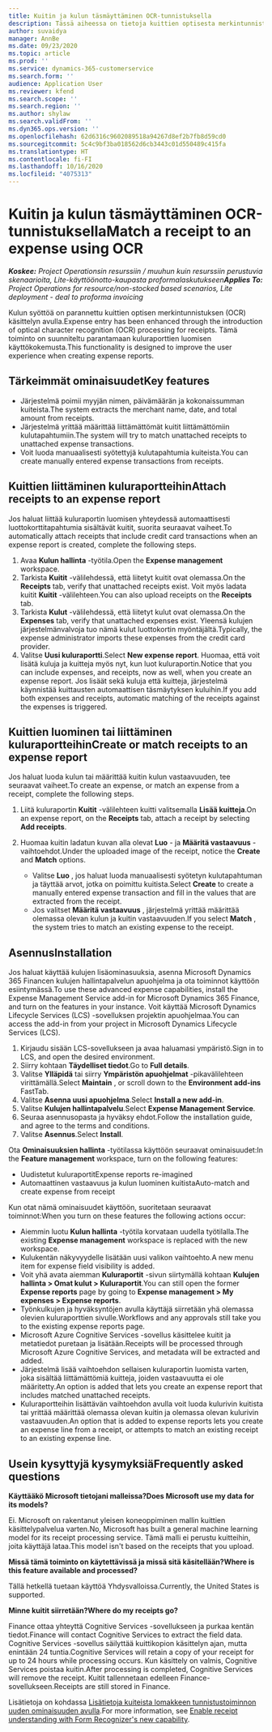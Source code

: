 ```yaml
---
title: Kuitin ja kulun täsmäyttäminen OCR-tunnistuksella
description: Tässä aiheessa on tietoja kuittien optisesta merkintunnistuksesta (OCR).
author: suvaidya
manager: AnnBe
ms.date: 09/23/2020
ms.topic: article
ms.prod: ''
ms.service: dynamics-365-customerservice
ms.search.form: ''
audience: Application User
ms.reviewer: kfend
ms.search.scope: ''
ms.search.region: ''
ms.author: shylaw
ms.search.validFrom: ''
ms.dyn365.ops.version: ''
ms.openlocfilehash: 62d6316c9602089518a94267d8ef2b7fb8d59cd0
ms.sourcegitcommit: 5c4c9bf3ba018562d6cb3443c01d550489c415fa
ms.translationtype: HT
ms.contentlocale: fi-FI
ms.lasthandoff: 10/16/2020
ms.locfileid: "4075313"
---
```

# <a name="match-a-receipt-to-an-expense-using-ocr"></a><span data-ttu-id="bc05c-103">Kuitin ja kulun täsmäyttäminen OCR-tunnistuksella</span><span class="sxs-lookup"><span data-stu-id="bc05c-103">Match a receipt to an expense using OCR</span></span>

<span data-ttu-id="bc05c-104">_**Koskee:** Project Operationsin resurssiin / muuhun kuin resurssiin perustuvia skenaarioita, Lite-käyttöönotto-kaupasta proformalaskutukseen_</span><span class="sxs-lookup"><span data-stu-id="bc05c-104">_**Applies To:** Project Operations for resource/non-stocked based scenarios, Lite deployment - deal to proforma invoicing_</span></span>

<span data-ttu-id="bc05c-105">Kulun syöttöä on parannettu kuittien optisen merkintunnistuksen (OCR) käsittelyn avulla.</span><span class="sxs-lookup"><span data-stu-id="bc05c-105">Expense entry has been enhanced through the introduction of optical character recognition (OCR) processing for receipts.</span></span> <span data-ttu-id="bc05c-106">Tämä toiminto on suunniteltu parantamaan kuluraporttien luomisen käyttökokemusta.</span><span class="sxs-lookup"><span data-stu-id="bc05c-106">This functionality is designed to improve the user experience when creating expense reports.</span></span>

## <a name="key-features"></a><span data-ttu-id="bc05c-107">Tärkeimmät ominaisuudet</span><span class="sxs-lookup"><span data-stu-id="bc05c-107">Key features</span></span>

- <span data-ttu-id="bc05c-108">Järjestelmä poimii myyjän nimen, päivämäärän ja kokonaissumman kuiteista.</span><span class="sxs-lookup"><span data-stu-id="bc05c-108">The system extracts the merchant name, date, and total amount from receipts.</span></span>
- <span data-ttu-id="bc05c-109">Järjestelmä yrittää määrittää liittämättömät kuitit liittämättömiin kulutapahtumiin.</span><span class="sxs-lookup"><span data-stu-id="bc05c-109">The system will try to match unattached receipts to unattached expense transactions.</span></span>
- <span data-ttu-id="bc05c-110">Voit luoda manuaalisesti syötettyjä kulutapahtumia kuiteista.</span><span class="sxs-lookup"><span data-stu-id="bc05c-110">You can create manually entered expense transactions from receipts.</span></span>

## <a name="attach-receipts-to-an-expense-report"></a><span data-ttu-id="bc05c-111">Kuittien liittäminen kuluraportteihin</span><span class="sxs-lookup"><span data-stu-id="bc05c-111">Attach receipts to an expense report</span></span>

<span data-ttu-id="bc05c-112">Jos haluat liittää kuluraportin luomisen yhteydessä automaattisesti luottokorttitapahtumia sisältävät kuitit, suorita seuraavat vaiheet.</span><span class="sxs-lookup"><span data-stu-id="bc05c-112">To automatically attach receipts that include credit card transactions when an expense report is created, complete the following steps.</span></span>

  1. <span data-ttu-id="bc05c-113">Avaa **Kulun hallinta** -työtila.</span><span class="sxs-lookup"><span data-stu-id="bc05c-113">Open the **Expense management** workspace.</span></span>
  2. <span data-ttu-id="bc05c-114">Tarkista **Kuitit** -välilehdessä, että liitetyt kuitit ovat olemassa.</span><span class="sxs-lookup"><span data-stu-id="bc05c-114">On the **Receipts** tab, verify that unattached receipts exist.</span></span> <span data-ttu-id="bc05c-115">Voit myös ladata kuitit **Kuitit** -välilehteen.</span><span class="sxs-lookup"><span data-stu-id="bc05c-115">You can also upload receipts on the **Receipts** tab.</span></span>
  3. <span data-ttu-id="bc05c-116">Tarkista **Kulut** -välilehdessä, että liitetyt kulut ovat olemassa.</span><span class="sxs-lookup"><span data-stu-id="bc05c-116">On the **Expenses** tab, verify that unattached expenses exist.</span></span> <span data-ttu-id="bc05c-117">Yleensä kulujen järjestelmänvalvoja tuo nämä kulut luottokortin myöntäjältä.</span><span class="sxs-lookup"><span data-stu-id="bc05c-117">Typically, the expense administrator imports these expenses from the credit card provider.</span></span>
  4. <span data-ttu-id="bc05c-118">Valitse **Uusi kuluraportti**.</span><span class="sxs-lookup"><span data-stu-id="bc05c-118">Select **New expense report**.</span></span> <span data-ttu-id="bc05c-119">Huomaa, että voit lisätä kuluja ja kuitteja myös nyt, kun luot kuluraportin.</span><span class="sxs-lookup"><span data-stu-id="bc05c-119">Notice that you can include expenses, and receipts, now as well, when you create an expense report.</span></span> <span data-ttu-id="bc05c-120">Jos lisäät sekä kuluja että kuitteja, järjestelmä käynnistää kuittausten automaattisen täsmäytyksen kuluihin.</span><span class="sxs-lookup"><span data-stu-id="bc05c-120">If you add both expenses and receipts, automatic matching of the receipts against the expenses is triggered.</span></span>

## <a name="create-or-match-receipts-to-an-expense-report"></a><span data-ttu-id="bc05c-121">Kuittien luominen tai liittäminen kuluraportteihin</span><span class="sxs-lookup"><span data-stu-id="bc05c-121">Create or match receipts to an expense report</span></span>
<span data-ttu-id="bc05c-122">Jos haluat luoda kulun tai määrittää kuitin kulun vastaavuuden, tee seuraavat vaiheet.</span><span class="sxs-lookup"><span data-stu-id="bc05c-122">To create an expense, or match an expense from a receipt, complete the following steps.</span></span>

  1. <span data-ttu-id="bc05c-123">Liitä kuluraportin **Kuitit** -välilehteen kuitti valitsemalla **Lisää kuitteja**.</span><span class="sxs-lookup"><span data-stu-id="bc05c-123">On an expense report, on the **Receipts** tab, attach a receipt by selecting **Add receipts**.</span></span>
  2. <span data-ttu-id="bc05c-124">Huomaa kuitin ladatun kuvan alla olevat **Luo** - ja **Määritä vastaavuus** -vaihtoehdot.</span><span class="sxs-lookup"><span data-stu-id="bc05c-124">Under the uploaded image of the receipt, notice the **Create** and **Match** options.</span></span>

      - <span data-ttu-id="bc05c-125">Valitse **Luo** , jos haluat luoda manuaalisesti syötetyn kulutapahtuman ja täyttää arvot, jotka on poimittu kuitista.</span><span class="sxs-lookup"><span data-stu-id="bc05c-125">Select **Create** to create a manually entered expense transaction and fill in the values that are extracted from the receipt.</span></span>
      - <span data-ttu-id="bc05c-126">Jos valitset **Määritä vastaavuus** , järjestelmä yrittää määrittää olemassa olevan kulun ja kuitin vastaavuuden.</span><span class="sxs-lookup"><span data-stu-id="bc05c-126">If you select **Match** , the system tries to match an existing expense to the receipt.</span></span>

## <a name="installation"></a><span data-ttu-id="bc05c-127">Asennus</span><span class="sxs-lookup"><span data-stu-id="bc05c-127">Installation</span></span>

<span data-ttu-id="bc05c-128">Jos haluat käyttää kulujen lisäominasuuksia, asenna Microsoft Dynamics 365 Financen kulujen hallintapalvelun apuohjelma ja ota toiminnot käyttöön esiintymässä.</span><span class="sxs-lookup"><span data-stu-id="bc05c-128">To use these advanced expense capabilities, install the Expense Management Service add-in for Microsoft Dynamics 365 Finance, and turn on the features in your instance.</span></span> <span data-ttu-id="bc05c-129">Voit käyttää Microsoft Dynamics Lifecycle Services (LCS) -sovelluksen projektin apuohjelmaa.</span><span class="sxs-lookup"><span data-stu-id="bc05c-129">You can access the add-in from your project in Microsoft Dynamics Lifecycle Services (LCS).</span></span>

1. <span data-ttu-id="bc05c-130">Kirjaudu sisään LCS-sovellukseen ja avaa haluamasi ympäristö.</span><span class="sxs-lookup"><span data-stu-id="bc05c-130">Sign in to LCS, and open the desired environment.</span></span>
2. <span data-ttu-id="bc05c-131">Siirry kohtaan **Täydelliset tiedot**.</span><span class="sxs-lookup"><span data-stu-id="bc05c-131">Go to **Full details**.</span></span>
3. <span data-ttu-id="bc05c-132">Valitse **Ylläpidä** tai siirry **Ympäristön apuohjelmat** -pikavälilehteen virittämällä.</span><span class="sxs-lookup"><span data-stu-id="bc05c-132">Select **Maintain** , or scroll down to the **Environment add-ins** FastTab.</span></span>
4. <span data-ttu-id="bc05c-133">Valitse **Asenna uusi apuohjelma**.</span><span class="sxs-lookup"><span data-stu-id="bc05c-133">Select **Install a new add-in**.</span></span>
5. <span data-ttu-id="bc05c-134">Valitse **Kulujen hallintapalvelu**.</span><span class="sxs-lookup"><span data-stu-id="bc05c-134">Select **Expense Management Service**.</span></span>
6. <span data-ttu-id="bc05c-135">Seuraa asennusopasta ja hyväksy ehdot.</span><span class="sxs-lookup"><span data-stu-id="bc05c-135">Follow the installation guide, and agree to the terms and conditions.</span></span>
7. <span data-ttu-id="bc05c-136">Valitse **Asennus**.</span><span class="sxs-lookup"><span data-stu-id="bc05c-136">Select **Install**.</span></span>

<span data-ttu-id="bc05c-137">Ota **Ominaisuuksien hallinta** -työtilassa käyttöön seuraavat ominaisuudet:</span><span class="sxs-lookup"><span data-stu-id="bc05c-137">In the **Feature management** workspace, turn on the following features:</span></span>

- <span data-ttu-id="bc05c-138">Uudistetut kuluraportit</span><span class="sxs-lookup"><span data-stu-id="bc05c-138">Expense reports re-imagined</span></span>
- <span data-ttu-id="bc05c-139">Automaattinen vastaavuus ja kulun luominen kuitista</span><span class="sxs-lookup"><span data-stu-id="bc05c-139">Auto-match and create expense from receipt</span></span>

<span data-ttu-id="bc05c-140">Kun otat nämä ominaisuudet käyttöön, suoritetaan seuraavat toiminnot:</span><span class="sxs-lookup"><span data-stu-id="bc05c-140">When you turn on these features the following actions occur:</span></span>

- <span data-ttu-id="bc05c-141">Aiemmin luotu **Kulun hallinta** -työtila korvataan uudella työtilalla.</span><span class="sxs-lookup"><span data-stu-id="bc05c-141">The existing **Expense management** workspace is replaced with the new workspace.</span></span>
- <span data-ttu-id="bc05c-142">Kulukentän näkyvyydelle lisätään uusi valikon vaihtoehto.</span><span class="sxs-lookup"><span data-stu-id="bc05c-142">A new menu item for expense field visibility is added.</span></span>
- <span data-ttu-id="bc05c-143">Voit yhä avata aiemman **Kuluraportit** -sivun siirtymällä kohtaan **Kulujen hallinta > Omat kulut > Kuluraportit**.</span><span class="sxs-lookup"><span data-stu-id="bc05c-143">You can still open the former **Expense reports** page by going to **Expense management > My expenses > Expense reports**.</span></span>
- <span data-ttu-id="bc05c-144">Työnkulkujen ja hyväksyntöjen avulla käyttäjä siirretään yhä olemassa olevien kuluraporttien sivulle.</span><span class="sxs-lookup"><span data-stu-id="bc05c-144">Workflows and any approvals still take you to the existing expense reports page.</span></span>
- <span data-ttu-id="bc05c-145">Microsoft Azure Cognitive Services -sovellus käsittelee kuitit ja metatiedot puretaan ja lisätään.</span><span class="sxs-lookup"><span data-stu-id="bc05c-145">Receipts will be processed through Microsoft Azure Cognitive Services, and metadata will be extracted and added.</span></span>
- <span data-ttu-id="bc05c-146">Järjestelmä lisää vaihtoehdon sellaisen kuluraportin luomista varten, joka sisältää liittämättömiä kuitteja, joiden vastaavuutta ei ole määritetty.</span><span class="sxs-lookup"><span data-stu-id="bc05c-146">An option is added that lets you create an expense report that includes matched unattached receipts.</span></span>
- <span data-ttu-id="bc05c-147">Kuluraportteihin lisättävän vaihtoehdon avulla voit luoda kulurivin kuitista tai yrittää määrittää olemassa olevan kuitin ja olemassa olevan kulurivin vastaavuuden.</span><span class="sxs-lookup"><span data-stu-id="bc05c-147">An option that is added to expense reports lets you create an expense line from a receipt, or attempts to match an existing receipt to an existing expense line.</span></span>

## <a name="frequently-asked-questions"></a><span data-ttu-id="bc05c-148">Usein kysyttyjä kysymyksiä</span><span class="sxs-lookup"><span data-stu-id="bc05c-148">Frequently asked questions</span></span>

<span data-ttu-id="bc05c-149">**Käyttääkö Microsoft tietojani malleissa?**</span><span class="sxs-lookup"><span data-stu-id="bc05c-149">**Does Microsoft use my data for its models?**</span></span>

<span data-ttu-id="bc05c-150">Ei. Microsoft on rakentanut yleisen koneoppiminen mallin kuittien käsittelypalvelua varten.</span><span class="sxs-lookup"><span data-stu-id="bc05c-150">No, Microsoft has built a general machine learning model for its receipt processing service.</span></span> <span data-ttu-id="bc05c-151">Tämä malli ei perustu kuitteihin, joita käyttäjä lataa.</span><span class="sxs-lookup"><span data-stu-id="bc05c-151">This model isn't based on the receipts that you upload.</span></span>

<span data-ttu-id="bc05c-152">**Missä tämä toiminto on käytettävissä ja missä sitä käsitellään?**</span><span class="sxs-lookup"><span data-stu-id="bc05c-152">**Where is this feature available and processed?**</span></span>

<span data-ttu-id="bc05c-153">Tällä hetkellä tuetaan käyttöä Yhdysvalloissa.</span><span class="sxs-lookup"><span data-stu-id="bc05c-153">Currently, the United States is supported.</span></span>

<span data-ttu-id="bc05c-154">**Minne kuitit siirretään?**</span><span class="sxs-lookup"><span data-stu-id="bc05c-154">**Where do my receipts go?**</span></span>

<span data-ttu-id="bc05c-155">Finance ottaa yhteyttä Cognitive Services -sovellukseen ja purkaa kentän tiedot.</span><span class="sxs-lookup"><span data-stu-id="bc05c-155">Finance will contact Cognitive Services to extract the field data.</span></span> <span data-ttu-id="bc05c-156">Cognitive Services -sovellus säilyttää kuittikopion käsittelyn ajan, mutta enintään 24 tuntia.</span><span class="sxs-lookup"><span data-stu-id="bc05c-156">Cognitive Services will retain a copy of your receipt for up to 24 hours while processing occurs.</span></span> <span data-ttu-id="bc05c-157">Kun käsittely on valmis, Cognitive Services poistaa kuitin.</span><span class="sxs-lookup"><span data-stu-id="bc05c-157">After processing is completed, Cognitive Services will remove the receipt.</span></span> <span data-ttu-id="bc05c-158">Kuitit tallennetaan edelleen Finance-sovellukseen.</span><span class="sxs-lookup"><span data-stu-id="bc05c-158">Receipts are still stored in Finance.</span></span>

<span data-ttu-id="bc05c-159">Lisätietoja on kohdassa [Lisätietoja kuiteista lomakkeen tunnistustoiminnon uuden ominaisuuden avulla](https://azure.microsoft.com/blog/enable-receipt-understanding-with-form-recognizer-s-new-capability/).</span><span class="sxs-lookup"><span data-stu-id="bc05c-159">For more information, see [Enable receipt understanding with Form Recognizer's new capability](https://azure.microsoft.com/blog/enable-receipt-understanding-with-form-recognizer-s-new-capability/).</span></span>
